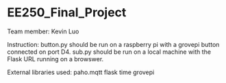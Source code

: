 # EE250_Final_Project

Team member:
Kevin Luo

Instruction:
button.py should be run on a raspberry pi with a grovepi button connected on port D4. sub.py should be run on a local machine with the Flask URL running on a browswer.

External libraries used:
paho.mqtt
flask
time
grovepi

